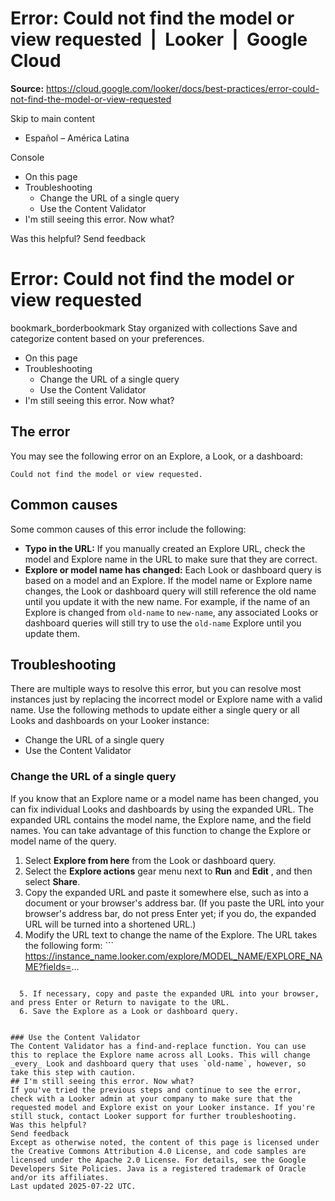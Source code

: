 # Error: Could not find the model or view requested  |  Looker  |  Google Cloud

**Source:** https://cloud.google.com/looker/docs/best-practices/error-could-not-find-the-model-or-view-requested

Skip to main content 
  * Español – América Latina

Console 


  * On this page
  * Troubleshooting
    * Change the URL of a single query
    * Use the Content Validator
  * I'm still seeing this error. Now what?




Was this helpful?
Send feedback 
#  Error: Could not find the model or view requested
bookmark_borderbookmark Stay organized with collections  Save and categorize content based on your preferences.
  * On this page
  * Troubleshooting
    * Change the URL of a single query
    * Use the Content Validator
  * I'm still seeing this error. Now what?


## The error
You may see the following error on an Explore, a Look, or a dashboard: 
```
Could not find the model or view requested.

```

## Common causes
Some common causes of this error include the following: 
  * **Typo in the URL:** If you manually created an Explore URL, check the model and Explore name in the URL to make sure that they are correct. 
  * **Explore or model name has changed:** Each Look or dashboard query is based on a model and an Explore. If the model name or Explore name changes, the Look or dashboard query will still reference the old name until you update it with the new name. For example, if the name of an Explore is changed from `old-name` to `new-name`, any associated Looks or dashboard queries will still try to use the `old-name` Explore until you update them. 


## Troubleshooting
There are multiple ways to resolve this error, but you can resolve most instances just by replacing the incorrect model or Explore name with a valid name. Use the following methods to update either a single query or all Looks and dashboards on your Looker instance: 
  * Change the URL of a single query
  * Use the Content Validator


### Change the URL of a single query
If you know that an Explore name or a model name has been changed, you can fix individual Looks and dashboards by using the expanded URL. The expanded URL contains the model name, the Explore name, and the field names. You can take advantage of this function to change the Explore or model name of the query. 
  1. Select **Explore from here** from the Look or dashboard query. 
  2. Select the **Explore actions** gear menu next to **Run** and **Edit** , and then select **Share**. 
  3. Copy the expanded URL and paste it somewhere else, such as into a document or your browser's address bar. (If you paste the URL into your browser's address bar, do not press Enter yet; if you do, the expanded URL will be turned into a shortened URL.) 
  4. Modify the URL text to change the name of the Explore. The URL takes the following form: ```
https://instance_name.looker.com/explore/MODEL_NAME/EXPLORE_NAME?fields=...
```

  5. If necessary, copy and paste the expanded URL into your browser, and press Enter or Return to navigate to the URL. 
  6. Save the Explore as a Look or dashboard query.


### Use the Content Validator
The Content Validator has a find-and-replace function. You can use this to replace the Explore name across all Looks. This will change _every_ Look and dashboard query that uses `old-name`, however, so take this step with caution. 
## I'm still seeing this error. Now what?
If you've tried the previous steps and continue to see the error, check with a Looker admin at your company to make sure that the requested model and Explore exist on your Looker instance. If you're still stuck, contact Looker support for further troubleshooting.
Was this helpful?
Send feedback 
Except as otherwise noted, the content of this page is licensed under the Creative Commons Attribution 4.0 License, and code samples are licensed under the Apache 2.0 License. For details, see the Google Developers Site Policies. Java is a registered trademark of Oracle and/or its affiliates.
Last updated 2025-07-22 UTC.


